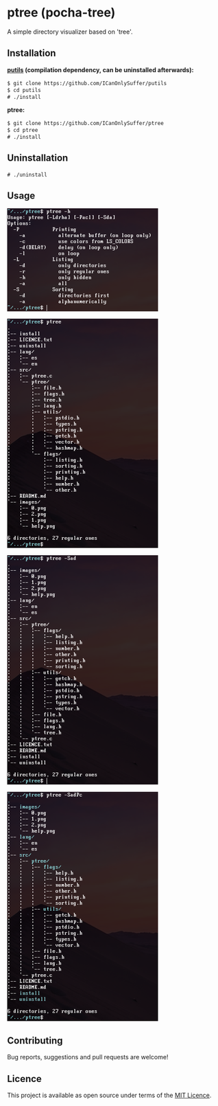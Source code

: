 # ptree (pocha-tree)

A simple directory visualizer based on 'tree'.

## Installation

**[putils](https://github.com/ICanOnlySuffer/putils) 
(compilation dependency, can be uninstalled afterwards):**

	$ git clone https://github.com/ICanOnlySuffer/putils
	$ cd putils
	# ./install

**ptree:**

	$ git clone https://github.com/ICanOnlySuffer/ptree
	$ cd ptree
	# ./install

## Uninstallation

	# ./uninstall

## Usage

![](./images/help.png)

![](./images/0.png)

![](./images/1.png)

![](./images/2.png)

## Contributing

Bug reports, suggestions and pull requests are welcome!

## Licence

This project is available as open source under terms of the
[MIT Licence](https://opensource.org/licenses/MIT).







